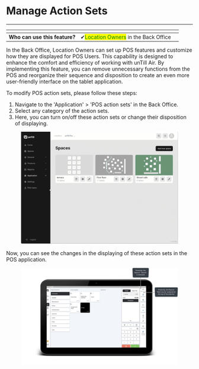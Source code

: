 # Manage Action Sets

***

<table data-card-size="large" data-view="cards" data-full-width="false"><thead><tr><th></th><th></th><th></th></tr></thead><tbody><tr><td><strong>Who can use this feature?</strong></td><td><span data-gb-custom-inline data-tag="emoji" data-code="2714">✔</span><mark style="color:green;">Location Owners</mark> in the Back Office</td><td></td></tr></tbody></table>

In the Back Office, Location Owners can set up POS features and customize how they are displayed for POS Users. This capability is designed to enhance the comfort and efficiency of working with unTill Air. By implementing this feature, you can remove unnecessary functions from the POS and reorganize their sequence and disposition to create an even more user-friendly interface on the tablet application.

To modify POS action sets, please follow these steps:

1. Navigate to the 'Application' > 'POS action sets' in the Back Office.
2. Select any category of the action sets.
3. Here, you can turn on/off these action sets or change their disposition of displaying.

<figure><img src="../../images/actio-sets.gif" alt=""><figcaption></figcaption></figure>

Now, you can see the changes in the displaying of these action sets in the POS application.

<figure><img src="../../images/features-pos.jpg" alt=""><figcaption></figcaption></figure>
